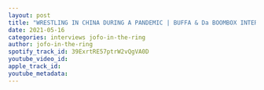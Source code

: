 ```yaml
---
layout: post
title: "WRESTLING IN CHINA DURING A PANDEMIC | BUFFA & Da BOOMBOX INTERVIEW | JOFO IN THE RING #54"
date: 2021-05-16
categories: interviews jofo-in-the-ring
author: jofo-in-the-ring
spotify_track_id: 39ExrtRE57ptrW2vQgVA0D
youtube_video_id: 
apple_track_id: 
youtube_metadata: 
---
```

